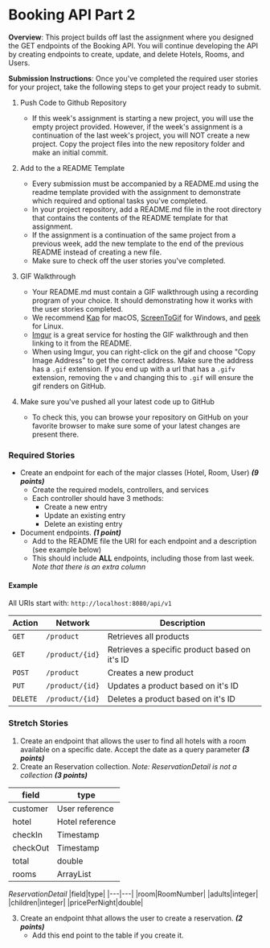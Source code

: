 # Booking API Part 2

**Overview**: This project builds off last the assignment where you designed the GET endpoints of the Booking API. You will continue developing the API by creating endpoints to create, update, and delete Hotels, Rooms, and Users.

**Submission Instructions**:
Once you've completed the required user stories for your project, take the following steps to get your project ready to
submit.

1. Push Code to Github Repository
    - If this week's assignment is starting a new project, you will use the empty project provided. However, if the week's assignment is a continuation of the last week's project, you will NOT create a new project. Copy the project files into the new repository folder and make an initial commit.

2. Add to the a README Template
    - Every submission must be accompanied by a README.md using the readme template provided with the assignment to
      demonstrate which required and optional tasks you've completed.
    - In your project repository, add a README.md file in the root directory that contains the contents of the README
      template for that assignment.
    - If the assignment is a continuation of the same project from a previous week, add the new template to the end of
      the previous README instead of creating a new file.
    - Make sure to check off the user stories you've completed.

3. GIF Walkthrough
    - Your README.md must contain a GIF walkthrough using a recording program of your choice. It should demonstrating
      how it works with the user stories completed.
    - We recommend [Kap](https://getkap.co/) for macOS, [ScreenToGif](https://www.screentogif.com/) for Windows,
      and [peek](https://github.com/phw/peek) for Linux.
    - [Imgur](https://imgur.com/upload) is a great service for hosting the GIF walkthrough and then linking to it from
      the README.
    - When using Imgur, you can right-click on the gif and choose "Copy Image Address" to get the correct address. Make
      sure the address has a `.gif` extension. If you end up with a url that has a `.gifv` extension, removing the `v`
      and changing this to `.gif` will ensure the gif renders on GitHub.

4. Make sure you've pushed all your latest code up to GitHub
    - To check this, you can browse your repository on GitHub on your favorite browser to make sure some of your latest
      changes are present there.

 
 ### Required Stories

- Create an endpoint for each of the major classes (Hotel, Room, User) ***(9 points)***
    - Create the required models, controllers, and services
    - Each controller should have 3 methods:
        - Create a new entry
		- Update an existing entry
		- Delete an existing entry
- Document endpoints. ***(1 point)***
    - Add to the README file the URI for each endpoint and a description (see example below)
	- This should include **ALL** endpoints, including those from last week. *Note that there is an extra column*

#### Example
All URIs start with: `http://localhost:8080/api/v1`

|Action|Network|Description| 
|---|---|---| 
|`GET`|`/product`| Retrieves all products| 
|`GET`|`/product/{id}`| Retrieves a specific product based on it's ID|
|`POST`|`/product`| Creates a new product|
|`PUT`|`/product/{id}`| Updates a product based on it's ID|
|`DELETE`|`/product/{id}`| Deletes a product based on it's ID|

### Stretch Stories

1. Create an endpoint that allows the user to find all hotels with a room available on a specific date. Accept the date as a query parameter ***(3 points)***
2. Create an Reservation collection. *Note: ReservationDetail is not a collection* ***(3 points)***

|field|type|
|---|---|
|customer| User reference|
|hotel| Hotel reference|
|checkIn| Timestamp|
|checkOut|Timestamp|
|total|double|
|rooms|ArrayList<ReservationDetail>|
	
*ReservationDetail*
|field|type|
|---|---|
|room|RoomNumber|
|adults|integer|
|children|integer|
|pricePerNight|double|
	
3. Create an endpoint thhat allows the user to create a reservation. ***(2 points)***
    - Add this end point to the table if you create it.


